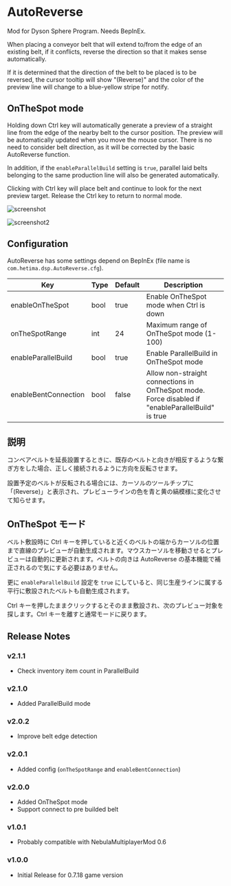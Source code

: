 # AutoReverse 

Mod for Dyson Sphere Program. Needs BepInEx.


When placing a conveyor belt that will extend to/from the edge of an existing belt, if it conflicts, reverse the direction so that it makes sense automatically.  

If it is determined that the direction of the belt to be placed is to be reversed, the cursor tooltip will show "(Reverse)" and the color of the preview line will change to a blue-yellow stripe for notify.

## OnTheSpot mode

Holding down Ctrl key will automatically generate a preview of a straight line from the edge of the nearby belt to the cursor position. The preview will be automatically updated when you move the mouse cursor. There is no need to consider belt direction, as it will be corrected by the basic AutoReverse function.

In addition, if the `enableParallelBuild` setting is `true`, parallel laid belts belonging to the same production line will also be generated automatically.

Clicking with Ctrl key will place belt and continue to look for the next preview target. Release the Ctrl key to return to normal mode.

![screenshot](https://raw.githubusercontent.com/hetima/DSP_AutoReverse/main/screen.gif)

![screenshot2](https://raw.githubusercontent.com/hetima/DSP_AutoReverse/main/screen2.gif)

## Configuration

AutoReverse has some settings depend on BepInEx (file name is `com.hetima.dsp.AutoReverse.cfg`).

|Key|Type|Default|Description|
|---|---|---|---|
|enableOnTheSpot|bool|true|Enable OnTheSpot mode when Ctrl is down|
|onTheSpotRange|int|24|Maximum range of OnTheSpot mode (1-100)|
|enableParallelBuild|bool|true|Enable ParallelBuild in OnTheSpot mode|
|enableBentConnection|bool|false|Allow non-straight connections in OnTheSpot mode. Force disabled if "enableParallelBuild" is true|

## 説明

コンベアベルトを延長設置するときに、既存のベルトと向きが相反するような繋ぎ方をした場合、正しく接続されるように方向を反転させます。  

設置予定のベルトが反転される場合には、カーソルのツールチップに「(Reverse)」と表示され、プレビューラインの色を青と黄の縞模様に変化させて知らせます。

## OnTheSpot モード

ベルト敷設時に Ctrl キーを押していると近くのベルトの端からカーソルの位置まで直線のプレビューが自動生成されます。マウスカーソルを移動させるとプレビューは自動的に更新されます。ベルトの向きは AutoReverse の基本機能で補正されるので気にする必要はありません。

更に `enableParallelBuild` 設定を `true` にしていると、同じ生産ラインに属する平行に敷設されたベルトも自動生成されます。

Ctrl キーを押したままクリックするとそのまま敷設され、次のプレビュー対象を探します。Ctrl キーを離すと通常モードに戻ります。


## Release Notes

### v2.1.1
- Check inventory item count in ParallelBuild

### v2.1.0
- Added ParallelBuild mode

### v2.0.2
- Improve belt edge detection

### v2.0.1
- Added config (`onTheSpotRange` and `enableBentConnection`)

### v2.0.0

- Added OnTheSpot mode
- Support connect to pre builded belt

### v1.0.1

- Probably compatible with NebulaMultiplayerMod 0.6

### v1.0.0

- Initial Release for 0.7.18 game version

